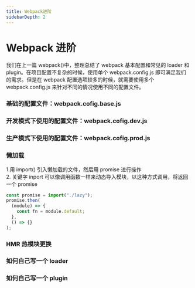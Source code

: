 ```yaml
---
title: Webpack进阶
sidebarDepth: 2
---
```


# Webpack 进阶

我们在上一篇 webpack()中，整理总结了 webpack 基本配置和常见的 loader 和 plugin。在项目配置不复杂的时候，使用单个 webpack.config.js 即可满足我们的需求。但是在 webpack 配置选项较多的时候，就需要使用多个 webpack.config.js 来针对不同的情况使用不同的配置文件。

### 基础的配置文件：webpack.cofig.base.js

### 开发模式下使用的配置文件：webpack.cofig.dev.js

### 生产模式下使用的配置文件：webpack.cofig.prod.js

### 懒加载

1.用 import() 引入懒加载的文件，然后用 promise 进行操作  
2. 关键字 inport 可以像调用函数一样来动态导入模块，以这种方式调用，将返回一个 promise

```js
const promise = import("./lazy");
promise.then(
  (module) => {
    const fn = module.default;
  },
  () => {}
);
```

### HMR 热模块更换

### 如何自己写一个 loader

### 如何自己写一个 plugin
